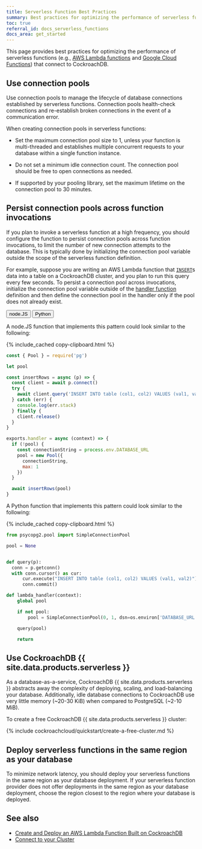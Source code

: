 ```yaml
---
title: Serverless Function Best Practices
summary: Best practices for optimizing the performance of serverless functions (e.g., AWS Lambda functions or Google Cloud Functions) that connect to CockroachDB.
toc: true
referral_id: docs_serverless_functions
docs_area: get_started
---
```


This page provides best practices for optimizing the performance of serverless functions (e.g., [AWS Lambda functions](https://aws.amazon.com/lambda) and [Google Cloud Functions](https://cloud.google.com/functions)) that connect to CockroachDB.

## Use connection pools

Use connection pools to manage the lifecycle of database connections established by serverless functions. Connection pools health-check connections and re-establish broken connections in the event of a communication error.

When creating connection pools in serverless functions:

- Set the maximum connection pool size to 1, unless your function is multi-threaded and establishes multiple concurrent requests to your database within a single function instance.

- Do not set a minimum idle connection count. The connection pool should be free to open connections as needed.

- If supported by your pooling library, set the maximum lifetime on the connection pool to 30 minutes.

## Persist connection pools across function invocations

If you plan to invoke a serverless function at a high frequency, you should configure the function to persist connection pools across function invocations, to limit the number of new connection attempts to the database. This is typically done by initializing the connection pool variable outside the scope of the serverless function definition.

For example, suppose you are writing an AWS Lambda function that [`INSERT`](insert.html)s data into a table on a CockroachDB cluster, and you plan to run this query every few seconds. To persist a connection pool across invocations, initialize the connection pool variable outside of the [handler function](https://docs.aws.amazon.com/lambda/latest/dg/foundation-progmodel.html) definition and then define the connection pool in the handler only if the pool does not already exist.

<div class="filters clearfix">
  <button class="filter-button page-level" data-scope="node">node.JS</button>
  <button class="filter-button page-level" data-scope="python">Python</button>
</div>

<section class="filter-content" markdown="1" data-scope="node">

A node.JS function that implements this pattern could look similar to the following:

{% include_cached copy-clipboard.html %}
~~~ js
const { Pool } = require('pg')

let pool

const insertRows = async (p) => {
  const client = await p.connect()
  try {
    await client.query('INSERT INTO table (col1, col2) VALUES (val1, val2)')
  } catch (err) {
    console.log(err.stack)
  } finally {
    client.release()
  }
}

exports.handler = async (context) => {
  if (!pool) {
    const connectionString = process.env.DATABASE_URL
    pool = new Pool({
      connectionString,
      max: 1
    })
  }

  await insertRows(pool)
}
~~~

</section>

<section class="filter-content" markdown="1" data-scope="python">

A Python function that implements this pattern could look similar to the following:

{% include_cached copy-clipboard.html %}
~~~ python
from psycopg2.pool import SimpleConnectionPool

pool = None


def query(p):
  conn = p.getconn()
  with conn.cursor() as cur:
      cur.execute("INSERT INTO table (col1, col2) VALUES (val1, val2)")
      conn.commit()

def lambda_handler(context):
    global pool

    if not pool:
        pool = SimpleConnectionPool(0, 1, dsn=os.environ['DATABASE_URL'])

    query(pool)

    return
~~~

</section>

## Use CockroachDB {{ site.data.products.serverless }}

As a database-as-a-service, CockroachDB {{ site.data.products.serverless }} abstracts away the complexity of deploying, scaling, and load-balancing your database. Additionally, idle database connections to CockroachDB use very little memory (~20-30 KiB) when compared to PostgreSQL (~2-10 MiB).

To create a free CockroachDB {{ site.data.products.serverless }} cluster:

{% include cockroachcloud/quickstart/create-a-free-cluster.md %}

## Deploy serverless functions in the same region as your database

To minimize network latency, you should deploy your serverless functions in the same region as your database deployment. If your serverless function provider does not offer deployments in the same region as your database deployment, choose the region closest to the region where your database is deployed.

## See also

- [Create and Deploy an AWS Lambda Function Built on CockroachDB](deploy-lambda-function.html)
- [Connect to your Cluster](connect-to-the-database.html)
